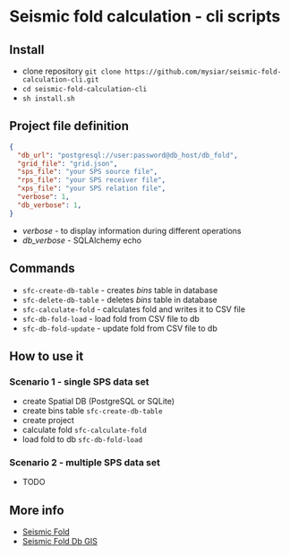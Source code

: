 # Seismic fold calculation - cli scripts

## Install
* clone repository `git clone https://github.com/mysiar/seismic-fold-calculation-cli.git`
* `cd seismic-fold-calculation-cli`
* `sh install.sh`

## Project file definition
```json
{
  "db_url": "postgresql://user:password@db_host/db_fold",
  "grid_file": "grid.json",
  "sps_file": "your SPS source file",
  "rps_file": "your SPS receiver file",
  "xps_file": "your SPS relation file",
  "verbose": 1,
  "db_verbose": 1,
}
```
* _verbose_ - to display information during different operations
* _db_verbose_ - SQLAlchemy echo

## Commands
* `sfc-create-db-table` - creates *bins* table in database
* `sfc-delete-db-table` - deletes *bins* table in database
* `sfc-calculate-fold` - calculates fold and writes it to CSV file
* `sfc-db-fold-load` - load fold from CSV file to db
* `sfc-db-fold-update` - update fold from CSV file to db

## How to use it

### Scenario 1 - single SPS data set
* create Spatial DB (PostgreSQL or SQLite)
* create bins table `sfc-create-db-table` 
* create project
* calculate fold `sfc-calculate-fold`
* load fold to db `sfc-db-fold-load`

### Scenario 2 - multiple SPS data set
* TODO


## More info

* [Seismic Fold](https://github.com/mysiar/seismic-fold-python-package)
* [Seismic Fold Db GIS](https://github.com/mysiar/seismic-fold_db_gis-python-package)


